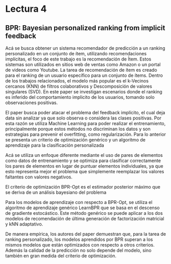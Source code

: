 # Lectura 4

## BPR: Bayesian personalized ranking from implicit feedback


Acá se busca obtener un sistema recomendador de predicción a un ranking personalizado en un conjunto de ítem, utilizando recomendaciones implícitas, el foco de este trabajo es la recomendación de Ítem. Estos sistemas son utilizados en sitios web de ventas como Amazon o un portal de videos como Youtube. La tarea de recomendación de ítem es creado para el ranking de un usuario específico para un conjunto de ítems. Dentro de los trabajos relacionados, el modelo más popular es el k-Vecinos cercanos (KNN) de filtros colaborativos y Descomposición de valores singulares (SVD). En este paper se investigan escenarios donde el ranking es inferido del comportamiento implicito de los usuarios, tomando solo observaciones positivas.

El paper busca poder atacar el problema del feedback implícito, el cual deja data sin analizar ya que solo observa o considera las clases positivas. Por esta razón se utiliza Machine Learning para poder realizar el entrenamiento, principalmente porque estos métodos no discriminan los datos y son estrategias para prevenir el overfitting, como regularización. Para lo anterior se presenta un criterio de optimización genérico y un algoritmo de aprendizaje para la clasificación personalizada

Acá se utiliza un enfoque diferente mediante el uso de pares de elementos como datos de entrenamiento y se optimiza para clasificar correctamente los pares de elementos en lugar de puntuar elementos individuales, ya que esto representa mejor el problema que simplemente reemplazar los valores faltantes con valores negativos. 

El criterio de optimización BPR-Opt es el estimador posterior máximo que se deriva de un análisis bayesiano del problema

Para los modelos de aprendizaje con respecto a BPR-Opt, se utiliza el algoritmo de aprendizaje genérico LearnBPR que se basa en el descenso de gradiente estocástico. Este método genérico se puede aplicar a los dos modelos de recomendación de última generación de factorización matricial y kNN adaptativo.

De manera empírica, los autores del paper demuestran que, para la tarea de ranking personalizado, los modelos aprendidos por BPR superan a los mismos modelos que están optimizados con respecto a otros criterios. Además la calidad de la predicción no solo depende del modelo, sino también en gran medida del criterio de optimización.
